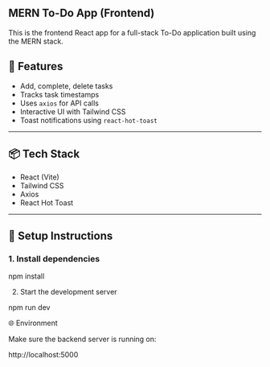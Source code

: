 ## MERN To-Do App (Frontend)

This is the frontend React app for a full-stack To-Do application built using the MERN stack.

## 🚀 Features

- Add, complete, delete tasks
- Tracks task timestamps
- Uses `axios` for API calls
- Interactive UI with Tailwind CSS
- Toast notifications using `react-hot-toast`

---

## 📦 Tech Stack

- React (Vite)
- Tailwind CSS
- Axios
- React Hot Toast

---

## 🔧 Setup Instructions

### 1. Install dependencies

npm install

2. Start the development server

npm run dev

🌐 Environment

Make sure the backend server is running on:

http://localhost:5000


